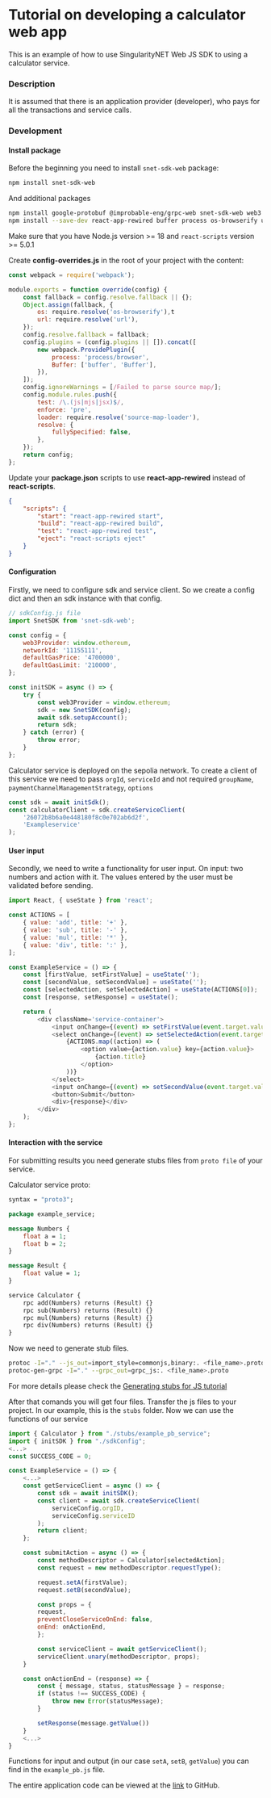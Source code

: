 # Tutorial on developing a calculator web app

This is an example of how to use SingularityNET Web JS SDK to using a calculator service.

### Description

It is assumed that there is an application provider (developer), who pays for all the
transactions and service calls.

### Development

#### Install package

Before the beginning you need to install `snet-sdk-web` package:

```sh
npm install snet-sdk-web
```

And additional packages

```sh
npm install google-protobuf @improbable-eng/grpc-web snet-sdk-web web3
npm install --save-dev react-app-rewired buffer process os-browserify url
```

Make sure that you have Node.js version >= 18 and `react-scripts` version >= 5.0.1

Create **config-overrides.js** in the root of your project with the content:

```javascript
const webpack = require('webpack');

module.exports = function override(config) {
    const fallback = config.resolve.fallback || {};
    Object.assign(fallback, {
        os: require.resolve('os-browserify'),t
        url: require.resolve('url'),
    });
    config.resolve.fallback = fallback;
    config.plugins = (config.plugins || []).concat([
        new webpack.ProvidePlugin({
            process: 'process/browser',
            Buffer: ['buffer', 'Buffer'],
        }),
    ]);
    config.ignoreWarnings = [/Failed to parse source map/];
    config.module.rules.push({
        test: /\.(js|mjs|jsx)$/,
        enforce: 'pre',
        loader: require.resolve('source-map-loader'),
        resolve: {
            fullySpecified: false,
        },
    });
    return config;
};
```

Update your **package.json** scripts to use **react-app-rewired** instead of **react-scripts**.

```json
{
    "scripts": {
        "start": "react-app-rewired start",
        "build": "react-app-rewired build",
        "test": "react-app-rewired test",
        "eject": "react-scripts eject"
    }
}
```

#### Configuration

Firstly, we need to configure sdk and service client. So we create a config dict and then an sdk instance with
that config.

```js
// sdkConfig.js file
import SnetSDK from 'snet-sdk-web';

const config = {
    web3Provider: window.ethereum,
    networkId: '11155111',
    defaultGasPrice: '4700000',
    defaultGasLimit: '210000',
};

const initSDK = async () => {
    try {
        const web3Provider = window.ethereum;
        sdk = new SnetSDK(config);
        await sdk.setupAccount();
        return sdk;
    } catch (error) {
        throw error;
    }
};
```

Calculator service is deployed on the sepolia network. To create a client of this service we need to pass `orgId`,
`serviceId` and not required `groupName`, `paymentChannelManagementStrategy`, `options`

```js
const sdk = await initSdk();
const calculatorClient = sdk.createServiceСlient(
    '26072b8b6a0e448180f8c0e702ab6d2f',
    'Exampleservice'
);
```

#### User input

Secondly, we need to write a functionality for user input. On input: two numbers and action with it. The values entered by the user must be validated before sending.

```js
import React, { useState } from 'react';

const ACTIONS = [
    { value: 'add', title: '+' },
    { value: 'sub', title: '-' },
    { value: 'mul', title: '*' },
    { value: 'div', title: ':' },
];

const ExampleService = () => {
    const [firstValue, setFirstValue] = useState('');
    const [secondValue, setSecondValue] = useState('');
    const [selectedAction, setSelectedAction] = useState(ACTIONS[0]);
    const [response, setResponse] = useState();

    return (
        <div className='service-container'>
            <input onChange={(event) => setFirstValue(event.target.value)} />
            <select onChange={(event) => setSelectedAction(event.target.value)}>
                {ACTIONS.map((action) => (
                    <option value={action.value} key={action.value}>
                        {action.title}
                    </option>
                ))}
            </select>
            <input onChange={(event) => setSecondValue(event.target.value)} />
            <button>Submit</button>
            <div>{response}</div>
        </div>
    );
};
```

#### Interaction with the service

For submitting results you need generate stubs files from `proto file` of your service.

Calculator service proto:

```proto
syntax = "proto3";

package example_service;

message Numbers {
    float a = 1;
    float b = 2;
}

message Result {
    float value = 1;
}

service Calculator {
    rpc add(Numbers) returns (Result) {}
    rpc sub(Numbers) returns (Result) {}
    rpc mul(Numbers) returns (Result) {}
    rpc div(Numbers) returns (Result) {}
}
```

Now we need to generate stub files.

```sh
protoc -I="." --js_out=import_style=commonjs,binary:. <file_name>.proto
protoc-gen-grpc -I="." --grpc_out=grpc_js:. <file_name>.proto
```

For more details please check the [Generating stubs for JS tutorial](/docs/products/DecentralizedAIPlatform/SDK/WebJsSDK/generating-stubs/)


After that comands you will get four files. Transfer the js files to your project. In our example, this is the `stubs` folder. Now we can use the functions of our service

```js
import { Calculator } from "./stubs/example_pb_service";
import { initSDK } from "./sdkConfig";
<...>
const SUCCESS_CODE = 0;

const ExampleService = () => {
    <...>
    const getServiceClient = async () => {
        const sdk = await initSDK();
        const client = await sdk.createServiceClient(
            serviceConfig.orgID,
            serviceConfig.serviceID
        );
        return client;
    };

    const submitAction = async () => {
        const methodDescriptor = Calculator[selectedAction];
        const request = new methodDescriptor.requestType();

        request.setA(firstValue);
        request.setB(secondValue);

        const props = {
        request,
        preventCloseServiceOnEnd: false,
        onEnd: onActionEnd,
        };

        const serviceClient = await getServiceClient();
        serviceClient.unary(methodDescriptor, props);
    }

    const onActionEnd = (response) => {
        const { message, status, statusMessage } = response;
        if (status !== SUCCESS_CODE) {
            throw new Error(statusMessage);
        }

        setResponse(message.getValue())
    }
    <...>
}
```

Functions for input and output (in our case `setA`, `setB`, `getValue`) you can find in the `example_pb.js` file.

The entire application code can be viewed at the
[link](https://github.com/singnet/snet-sdk-js/tree/master/packages/web/examples/calculator) to GitHub.
